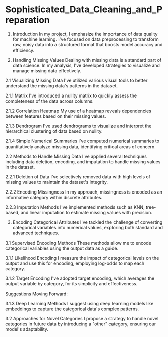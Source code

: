 # Sophisticated_Data_Cleaning_and_Preparation

1. Introduction
In my project, I emphasize the importance of data quality for machine learning. I've focused on data preprocessing to transform raw, noisy data into a structured format that boosts model accuracy and efficiency.

2. Handling Missing Values
Dealing with missing data is a standard part of data science. In my analysis, I've developed strategies to visualize and manage missing data effectively.

2.1 Visualizing Missing Data
I've utilized various visual tools to better understand the missing data's patterns in the dataset.

2.1.1 Matrix
I've introduced a nullity matrix to quickly assess the completeness of the data across columns.

2.1.2 Correlation Heatmap
My use of a heatmap reveals dependencies between features based on their missing values.

2.1.3 Dendrogram
I've used dendrograms to visualize and interpret the hierarchical clustering of data based on nullity.

2.1.4 Simple Numerical Summaries
I've computed numerical summaries to quantitatively analyze missing data, identifying critical areas of concern.

2.2 Methods to Handle Missing Data
I've applied several techniques including data deletion, encoding, and imputation to handle missing values in the dataset.

2.2.1 Deletion of Data
I've selectively removed data with high levels of missing values to maintain the dataset's integrity.

2.2.2 Encoding Missingness
In my approach, missingness is encoded as an informative category within discrete attributes.

2.2.3 Imputation Methods
I've implemented methods such as KNN, tree-based, and linear imputation to estimate missing values with precision.

3. Encoding Categorical Attributes
I've tackled the challenge of converting categorical variables into numerical values, exploring both standard and advanced techniques.

3.1 Supervised Encoding Methods
These methods allow me to encode categorical variables using the output data as a guide.

3.1.1 Likelihood Encoding
I measure the impact of categorical levels on the output and use this for encoding, employing log-odds to map each category.

3.1.2 Target Encoding
I've adopted target encoding, which averages the output variable by category, for its simplicity and effectiveness.

Suggestions Moving Forward:

3.1.3 Deep Learning Methods
I suggest using deep learning models like embeddings to capture the categorical data's complex patterns.

3.2 Approaches for Novel Categories
I propose a strategy to handle novel categories in future data by introducing a "other" category, ensuring our model's adaptability.

